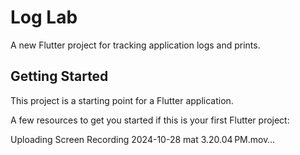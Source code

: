 # Log Lab

A new Flutter project for tracking application logs and prints.

## Getting Started

This project is a starting point for a Flutter application.

A few resources to get you started if this is your first Flutter project:

Uploading Screen Recording 2024-10-28 mat 3.20.04 PM.mov…

